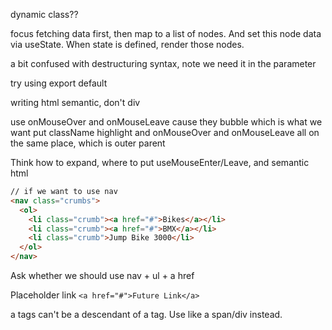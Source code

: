 

dynamic class??

focus fetching data first, then map to a list of nodes. And set this node data via useState. When state is defined, render those nodes.

a bit confused with destructuring syntax, note we need it in the parameter

try using export default

writing html semantic, don't div


use onMouseOver and onMouseLeave cause they bubble which is what we want
put className highlight and onMouseOver and onMouseLeave all on the same place, which is outer parent





Think how to expand, where to put useMouseEnter/Leave, and semantic html

```html
// if we want to use nav
<nav class="crumbs">
  <ol>
    <li class="crumb"><a href="#">Bikes</a></li>
    <li class="crumb"><a href="#">BMX</a></li>
    <li class="crumb">Jump Bike 3000</li>
  </ol>
</nav>
```

Ask whether we should use nav + ul + a href

Placeholder link
`<a href="#">Future Link</a>`


a tags can't be a descendant of a tag. Use like a span/div instead.